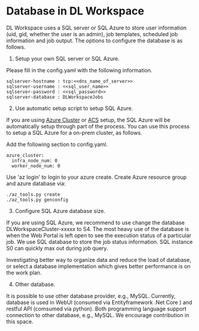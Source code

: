 # Database in DL Workspace

DL Workspace uses a SQL server or SQL Azure to store user information (uid, gid, whether the user is an admin), job templates, scheduled job information and job output. The options to configure the database is as follows. 

1. Setup your own SQL server or SQL Azure. 

  Please fill in the config.yaml with the following information. 

  ```
  sqlserver-hostname : tcp:<<dns_name_of_server>>
  sqlserver-username : <<sql_user_name>>
  sqlserver-password : <<sql_password>>
  sqlserver-database : DLWorkspaceJobs
  ```

2. Use automatic setup script to setup SQL Azure. 

  If you are using [Azure Cluster](../Azure/Readme.md) or [ACS](../ACS/Readme.md) setup, the SQL Azure will be automatically setup through part of the process. You can use this process to setup a SQL Azure for a on-prem cluster, as follows. 

  Add the following section to config.yaml. 

  ```
  azure_cluster:
    infra_node_num: 0
    worker_node_num: 0
  ```

  Use 'az login' to login to your azure create. Create Azure resource group and azure database via:

  ```
  ./az_tools.py create
  ./az_tools.py genconfig 
  ```

3. Configure SQL Azure database size. 

  If you are using SQL Azure, we recommend to use change the database DLWorkspaceCluster-xxxxx to S4. The most heavy use of the database is when the Web Portal is left open to see the execution status of a particular job. We use SQL database to store the job status information. SQL instance S0 can quickly max out during job query. 

  Investigating better way to organize data and reduce the load of database, or select a database implementation which gives better performance is on the work plan. 

4. Other database. 

  It is possible to use other database provider, e.g., MySQL. Currently, database is used in WebUI (consumed via Entityframework .Net Core ) and restful API (comsumed via python). Both programming language support connection to other database, e.g., MySQL. We encourage contribution in this space. 





